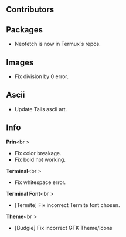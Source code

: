 ## Contributors


## Packages

- Neofetch is now in Termux`s repos.


## Images

- Fix division by 0 error.


## Ascii

- Update Tails ascii art.


## Info

**Prin**<br \>

- Fix color breakage.
- Fix bold not working.


**Terminal**<br \>

- Fix whitespace error.


**Terminal Font**<br \>

- [Termite] Fix incorrect Termite font chosen.


**Theme**<br \>

- [Budgie] Fix incorrect GTK Theme/Icons

